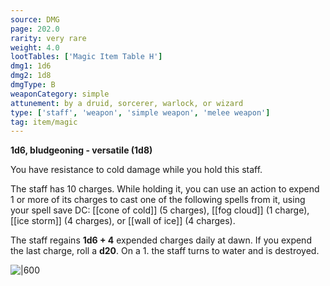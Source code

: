 ```yaml
---
source: DMG
page: 202.0
rarity: very rare
weight: 4.0
lootTables: ['Magic Item Table H']
dmg1: 1d6
dmg2: 1d8
dmgType: B
weaponCategory: simple
attunement: by a druid, sorcerer, warlock, or wizard
type: ['staff', 'weapon', 'simple weapon', 'melee weapon']
tag: item/magic
---
```


**1d6, bludgeoning - versatile (1d8)**

You have resistance to cold damage while you hold this staff.

The staff has 10 charges. While holding it, you can use an action to expend 1 or more of its charges to cast one of the following spells from it, using your spell save DC: [[cone of cold]] (5 charges), [[fog cloud]] (1 charge), [[ice storm]] (4 charges), or [[wall of ice]] (4 charges).

The staff regains **1d6 + 4** expended charges daily at dawn. If you expend the last charge, roll a **d20**. On a 1. the staff turns to water and is destroyed.


![|600](https://5e.tools/img/items/DMG/Staff%20of%20Frost.jpg)